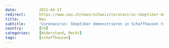 ```yaml
---
date:          2021-04-17
redirect:      https://www.nau.ch/news/schweiz/coronavirus-skeptiker-demonstrieren-in-schaffhausen-trotz-verbot-65908016
title:         Nau
subtitle:      'Coronavirus: Skeptiker demonstrieren in Schaffhausen trotz Verbot'
country:       [CH]
categories:    [Widerstand, Recht]
tags:          [schaffhausen]
---
```

